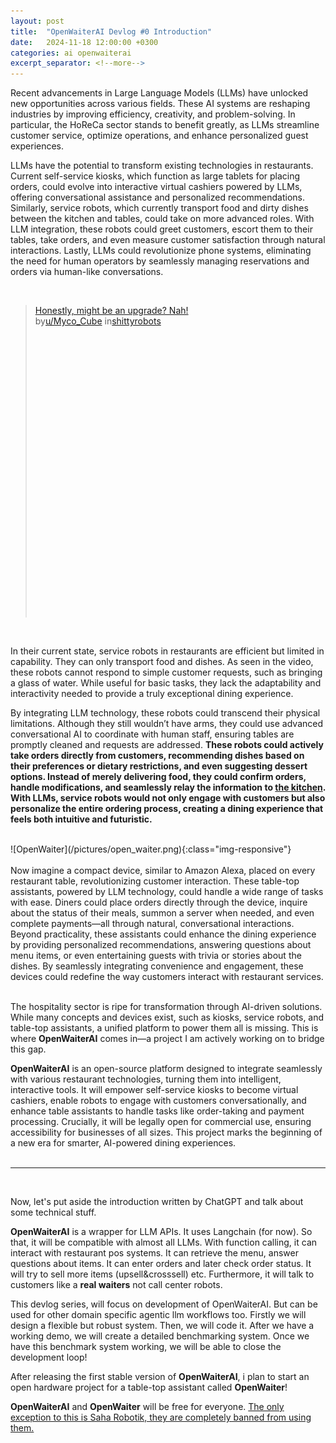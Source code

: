```yaml
---
layout: post
title:  "OpenWaiterAI Devlog #0 Introduction"
date:   2024-11-18 12:00:00 +0300
categories: ai openwaiterai
excerpt_separator: <!--more-->
---
```


Recent advancements in Large Language Models (LLMs) have unlocked new opportunities across various fields. These AI systems are reshaping industries by improving efficiency, creativity, and problem-solving. In particular, the HoReCa sector stands to benefit greatly, as LLMs streamline customer service, optimize operations, and enhance personalized guest experiences.

LLMs have the potential to transform existing technologies in restaurants. Current self-service kiosks, which function as large tablets for placing orders, could evolve into interactive virtual cashiers powered by LLMs, offering conversational assistance and personalized recommendations. Similarly, service robots, which currently transport food and dirty dishes between the kitchen and tables, could take on more advanced roles. With LLM integration, these robots could greet customers, escort them to their tables, take orders, and even measure customer satisfaction through natural interactions. Lastly, LLMs could revolutionize phone systems, eliminating the need for human operators by seamlessly managing reservations and orders via human-like conversations.

<br/>
<blockquote class="reddit-embed-bq" style="height:500px" data-embed-height="740"><a href="https://www.reddit.com/r/shittyrobots/comments/18ike34/honestly_might_be_an_upgrade_nah/">Honestly, might be an upgrade? Nah!</a><br> by<a href="https://www.reddit.com/user/Myco_Cube/">u/Myco_Cube</a> in<a href="https://www.reddit.com/r/shittyrobots/">shittyrobots</a></blockquote><script async="" src="https://embed.reddit.com/widgets.js" charset="UTF-8"></script>
<br/>

<!--more-->

In their current state, service robots in restaurants are efficient but limited in capability. They can only transport food and dishes. As seen in the video, these robots cannot respond to simple customer requests, such as bringing a glass of water. While useful for basic tasks, they lack the adaptability and interactivity needed to provide a truly exceptional dining experience.

By integrating LLM technology, these robots could transcend their physical limitations. Although they still wouldn’t have arms, they could use advanced conversational AI to coordinate with human staff, ensuring tables are promptly cleaned and requests are addressed. **These robots could actively take orders directly from customers, recommending dishes based on their preferences or dietary restrictions, and even suggesting dessert options. Instead of merely delivering food, they could confirm orders, handle modifications, and seamlessly relay the information to <u>the kitchen</u>. With LLMs, service robots would not only engage with customers but also personalize the entire ordering process, creating a dining experience that feels both intuitive and futuristic.**

<br/>
![OpenWaiter](/pictures/open_waiter.png){:class="img-responsive"}
<br/><br/>
Now imagine a compact device, similar to Amazon Alexa, placed on every restaurant table, revolutionizing customer interaction. These table-top assistants, powered by LLM technology, could handle a wide range of tasks with ease. Diners could place orders directly through the device, inquire about the status of their meals, summon a server when needed, and even complete payments—all through natural, conversational interactions. Beyond practicality, these assistants could enhance the dining experience by providing personalized recommendations, answering questions about menu items, or even entertaining guests with trivia or stories about the dishes. By seamlessly integrating convenience and engagement, these devices could redefine the way customers interact with restaurant services.
<br/><br/>

The hospitality sector is ripe for transformation through AI-driven solutions. While many concepts and devices exist, such as kiosks, service robots, and table-top assistants, a unified platform to power them all is missing. This is where **OpenWaiterAI** comes in—a project I am actively working on to bridge this gap.

**OpenWaiterAI** is an open-source platform designed to integrate seamlessly with various restaurant technologies, turning them into intelligent, interactive tools. It will empower self-service kiosks to become virtual cashiers, enable robots to engage with customers conversationally, and enhance table assistants to handle tasks like order-taking and payment processing. Crucially, it will be legally open for commercial use, ensuring accessibility for businesses of all sizes. This project marks the beginning of a new era for smarter, AI-powered dining experiences.
<br/><br/>

---
<br/>

Now, let's put aside the introduction written by ChatGPT and talk about some technical stuff.

**OpenWaiterAI** is a wrapper for LLM APIs. It uses Langchain (for now). So that, it will be compatible with almost all LLMs.
With function calling, it can interact with restaurant pos systems. It can retrieve the menu, answer questions about items. It can enter orders and later check order status. It will try to sell more items (upsell&crosssell) etc. Furthermore, it will talk to customers like a **real waiters** not call center robots.

This devlog series, will focus on development of OpenWaiterAI. But can be used for other domain specific agentic llm workflows too. Firstly we will design a flexible but robust system. Then, we will code it. After we have a working demo, we will create a detailed benchmarking system. Once we have this benchmark system working, we will be able to close the development loop!

After releasing the first stable version of **OpenWaiterAI**, i plan to start an open hardware project for a table-top assistant called **OpenWaiter**!

**OpenWaiterAI** and **OpenWaiter** will be free for everyone. <u>The only exception to this is Saha Robotik, they are completely banned from using them.</u>